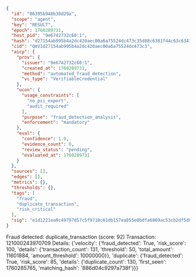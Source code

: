 ```json
{
  "id": "06395b948b30d29a",
  "scope": "agent",
  "key": "RESULT",
  "epoch": 1760289731,
  "host_pid": "9e6742732c60:1",
  "hash": "d27154ab995b4a2dc420aec00a6a75524dc473c35d88c6381f44c63c6341b879",
  "cid": "QmV1d27154ab995b4a2dc420aec00a6a75524dc473c3",
  "aicp": {
    "prov": {
      "issuer": "9e6742732c60:1",
      "created_at": 1760289731,
      "method": "automated_fraud_detection",
      "vc_type": "VerifiableCredential"
    },
    "ucon": {
      "usage_constraints": [
        "no_pii_export",
        "audit_required"
      ],
      "purpose": "fraud_detection_analysis",
      "enforcement": "mandatory"
    },
    "eval": {
      "confidence": 1.0,
      "evidence_count": 0,
      "review_status": "pending",
      "evaluated_at": 1760289731
    }
  },
  "sources": [],
  "edges": [],
  "metrics": {},
  "thresholds": {},
  "tags": [
    "fraud",
    "duplicate_transaction",
    "risk_critical"
  ],
  "sig": "e1d1221ea9c49797857c5f9710c61db157ea855e0bdfa6869ac53cb2df5d8f36"
}
```

Fraud detected: duplicate_transaction (score: 92)
Transaction: 121000243970709
Details: {'velocity': {'fraud_detected': True, 'risk_score': 100, 'details': {'transaction_count': 131, 'threshold': 50, 'total_amount': 11601884, 'amount_threshold': 10000000}}, 'duplicate': {'fraud_detected': True, 'risk_score': 85, 'details': {'duplicate_count': 130, 'first_seen': 1760285765, 'matching_hash': '886d04c9297a738f'}}}